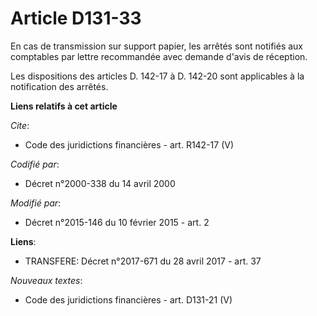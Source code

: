 # Article D131-33

En cas de transmission sur support papier, les arrêtés sont notifiés aux comptables par lettre recommandée avec demande
d'avis de réception. 

Les dispositions des articles D. 142-17 à D. 142-20 sont applicables à la notification des arrêtés.

**Liens relatifs à cet article**

_Cite_:

  - Code des juridictions financières - art. R142-17 (V)

_Codifié par_:

  - Décret n°2000-338 du 14 avril 2000

_Modifié par_:

  - Décret n°2015-146 du 10 février 2015 - art. 2

**Liens**:

  - TRANSFERE: Décret n°2017-671 du 28 avril 2017 - art. 37

_Nouveaux textes_:

  - Code des juridictions financières - art. D131-21 (V)
